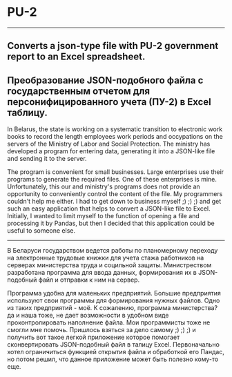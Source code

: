 # PU-2
-------------------------------------------------------------------------------------------------------------------------
Converts a json-type file with PU-2 government report to an Excel spreadsheet.
-------------------------------------------------------------------------------------------------------------------------
Преобразование JSON-подобного файла с государственным отчетом для персонифицированного учета (ПУ-2) в Excel таблицу.
-------------------------------------------------------------------------------------------------------------------------
In Belarus, the state is working on a systematic transition to electronic work books to record the length employees work periods and occypations on the servers of the Ministry of Labor and Social Protection. 
The ministry has developed a program for entering data, generating it into a JSON-like file and sending it to the server.

The program is convenient for small businesses. Large enterprises use their programs to generate the required files. 
One of these enterprises is mine. 
Unfortunately, this our and ministry's programs does not provide an opportunity to conveniently control the content of the file. 
My programmers couldn't help me either. I had to get down to business myself ;) ;) ;) and get such an easy application that helps to convert a JSON-like file to Excel.
Initially, I wanted to limit myself to the function of opening a file and processing it by Pandas, but then I decided that this application could be useful to someone else. 

-------------------------------------------------------------------------------------------------------------------------

В Беларуси государством ведется работы по планомерному переходу на электронные трудовые книжки для учета стажа работников на серверах министерства труда и социльной защиты. Министреством разработана программа для ввода данных, формирования их в JSON-подобный файл и отправки к ним на сервер. 

Программа удобна для маленьких предприятий. Большие предприятия используют свои программы для формирования нужных файлов. 
Одно из таких предприятий - моё. 
К сожалению, программа министерства? да и наша тоже, не дает возможности в удобном виде проконтролировать наполнение файла. 
Мои программисты тоже не смогли мне помочь. Пришлось взяться за дело самому ;) ;) ;) и получить вот такое легкой приложение которое помогает сконвертировать JSON-подобный файл в талицу Excel.
Первоначально хотел ограничиться функцией открытия файла и обработкой его Пандас, но потом решил, что данное приложение может быть полезно кому-то еще.
